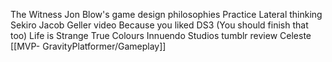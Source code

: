 The Witness
	Jon Blow's game design philosophies
	Practice Lateral thinking
Sekiro
	Jacob Geller video
	Because you liked DS3 (You should finish that too)
Life is Strange True Colours
	Innuendo Studios tumblr review
Celeste
	[[MVP- GravityPlatformer/Gameplay]]
